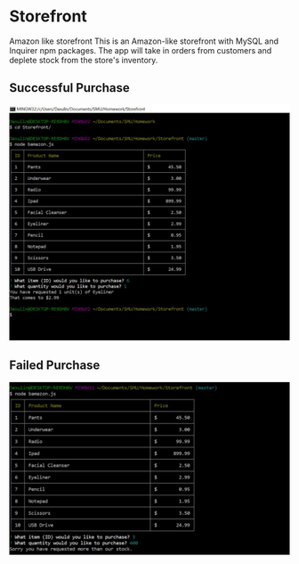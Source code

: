 # Storefront
Amazon like storefront
This is an Amazon-like storefront with MySQL and Inquirer npm packages. The app will take in orders from customers and deplete stock from the store's inventory.

## Successful Purchase
![Screenshot 1](./purchase.jpg)

## Failed Purchase
![Screenshot 2](./tooMuch.jpg)
